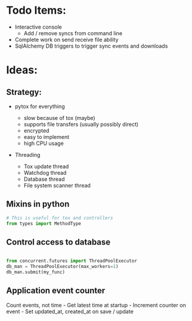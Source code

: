 # Todo Items:

- Interactive console
    - Add / remove syncs from command line
- Complete work on send receive file ability
- SqlAlchemy DB triggers to trigger sync events and downloads


# Ideas:

## Strategy:

- pytox for everything
    - slow because of tox (maybe)
    - supports file transfers (usually possibly direct)
    - encrypted
    - easy to implement
    - high CPU usage

- Threading
    - Tox update thread
    - Watchdog thread
    - Database thread
    - File system scanner thread

## Mixins in python

```python
# This is useful for tox and controllers
from types import MethodType
```

## Control access to database ##

```python

from concurrent.futures import ThreadPoolExecutor
db_man = ThreadPoolExecutor(max_workers=1)
db_man.submit(my_func)


```

## Application event counter ##

Count events, not time
    - Get latest time at startup
    - Increment counter on event
    - Set updated_at, created_at on save / update

